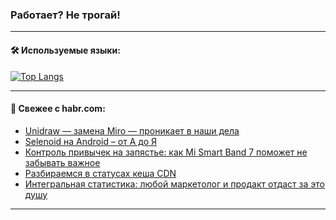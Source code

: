 ### Работает? Не трогай!

---
<!--
#### 🛠️ Technical stack:

![Java](https://img.shields.io/badge/Java-informational?logo=Oracle&style=flat&logoColor=white&color=FF4500)
![Kotlin](https://img.shields.io/badge/Kotlin-informational?logo=Kotlin&style=flat&logoColor=white&color=774D97)
![TS](https://img.shields.io/badge/TypeScript-informational?logo=typeScript&style=flat&logoColor=black&color=017acc)
![Python](https://img.shields.io/badge/Python-informational?logo=Python&style=flat&logoColor=black&color=ffdd54) <br>
![Spring](https://img.shields.io/badge/Spring-informational?logo=Spring&style=flat&logoColor=white&color=6DB33F) 
![SpringBoot](https://img.shields.io/badge/SpringBoot-informational?logo=SpringBoot&style=flat&logoColor=white&color=6DB33F)
![Nest](https://img.shields.io/badge/NestJS-informational?logo=NestJS&style=flat&logoColor=white&color=E0234E) 
![NodeJS](https://img.shields.io/badge/NodeJS-informational?logo=node.js&style=flat&logoColor=white&color=70A760)<br>
![PostgreSQL](https://img.shields.io/badge/PostgreSQL-informational?logo=PostgreSQL&style=flat&logoColor=white&color=DAA520)
![MongoDB](https://img.shields.io/badge/MongoDB-informational?logo=MongoDB&style=flat&logoColor=white&color=870000)
![Apache](https://img.shields.io/badge/Apache-informational?logo=apache&style=flat&logoColor=white&color=f74e28)

___ 
-->

#### 🛠️ Используемые языки:

[![Top Langs](https://github-readme-stats-u2qms2cxw-advtsettinggmailcoms-projects.vercel.app/api/top-langs/?username=zloylis&langs_count=10&hide_title=true&title_color=e6edf3&size_weight=0.5&count_weight=0.5&layout=compact&hide_progress=true&hide_border=true&theme=dracula)](https://github.com/zloylis)

<!---


####  :octocat:&nbsp;&nbsp; Статистика:

![GitHub stats](https://github-readme-stats-u2qms2cxw-advtsettinggmailcoms-projects.vercel.app/api?username=zloylis&show_icons=true&hide_border=true&theme=dracula&title_color=e6edf3&include_all_commits=true&count_private=true&hide_rank=false&hide_title=true&rank_icon=github)
-->
---

#### 💬 Свежее с habr.com:

<!-- BLOG-POST-LIST:START -->
- [Unidraw — замена Miro — проникает в наши дела](https://habr.com/ru/companies/tbank/articles/849720/?utm_source=habrahabr&utm_medium=rss&utm_campaign=849720)
- [Selenoid на Android – от А до Я](https://habr.com/ru/companies/okko/articles/848366/?utm_source=habrahabr&utm_medium=rss&utm_campaign=848366)
- [Контроль привычек на запястье: как Mi Smart Band 7 поможет не забывать важное](https://habr.com/ru/companies/selectel/articles/849040/?utm_source=habrahabr&utm_medium=rss&utm_campaign=849040)
- [Разбираемся в статусах кеша CDN](https://habr.com/ru/companies/cdnnow/articles/849674/?utm_source=habrahabr&utm_medium=rss&utm_campaign=849674)
- [Интегральная статистика: любой маркетолог и продакт отдаст за это душу](https://habr.com/ru/articles/849672/?utm_source=habrahabr&utm_medium=rss&utm_campaign=849672)
<!-- BLOG-POST-LIST:END -->

---
